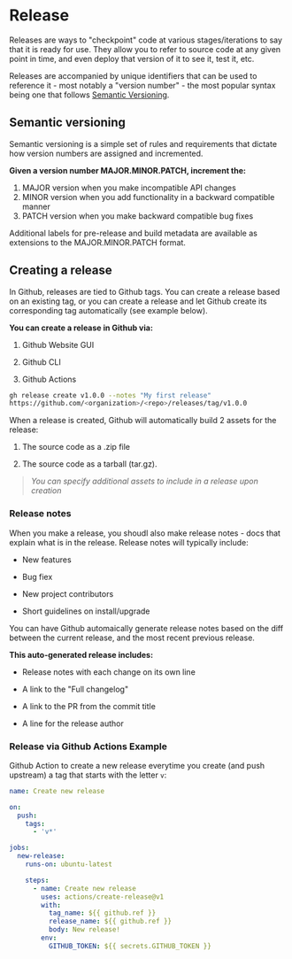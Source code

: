 # Release

Releases are ways to "checkpoint" code at various stages/iterations to say that it is ready for use. They allow you to refer to source code at any given point in time, and even deploy that version of it to see it, test it, etc.

Releases are accompanied by unique identifiers that can be used to reference it - most notably a "version number" - the most popular syntax being one that follows [Semantic Versioning](https://semver.org/).

## Semantic versioning

Semantic versioning is a simple set of rules and requirements that dictate how version numbers are assigned and incremented.

**Given a version number MAJOR.MINOR.PATCH, increment the:**

1. MAJOR version when you make incompatible API changes
2. MINOR version when you add functionality in a backward compatible manner
3. PATCH version when you make backward compatible bug fixes

Additional labels for pre-release and build metadata are available as extensions to the MAJOR.MINOR.PATCH format.

## Creating a release

In Github, releases are tied to Github tags. You can create a release based on an existing tag, or you can create a release and let Github create its corresponding tag automatically (see example below).

**You can create a release in Github via:**

1. Github Website GUI

2. Github CLI

3. Github Actions

```bash
gh release create v1.0.0 --notes "My first release"
https://github.com/<organization>/<repo>/releases/tag/v1.0.0
```

When a release is created, Github will automatically build 2 assets for the release:

1. The source code as a .zip file

2. The source code as a tarball (tar.gz).

> *You can specify additional assets to include in a release upon creation*

### Release notes

When you make a release, you shoudl also make release notes - docs that explain what is in the release. Release notes will typically include:

- New features

- Bug fiex

- New project contributors

- Short guidelines on install/upgrade

You can have Github automaically generate release notes based on the diff between the current release, and the most recent previous release.

**This auto-generated release includes:**

- Release notes with each change on its own line

- A link to the "Full changelog"

- A link to the PR from the commit title

- A line for the release author

### Release via Github Actions Example

Github Action to create a new release everytime you create (and push upstream) a tag that starts with the letter `v`:

```yaml
name: Create new release

on:
  push:
    tags:
      - 'v*'

jobs:
  new-release:
    runs-on: ubuntu-latest

    steps:
      - name: Create new release
        uses: actions/create-release@v1
        with:
          tag_name: ${{ github.ref }}
          release_name: ${{ github.ref }}
          body: New release!
        env:
          GITHUB_TOKEN: ${{ secrets.GITHUB_TOKEN }}
```
